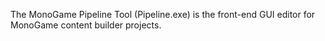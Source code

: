 The MonoGame Pipeline Tool (Pipeline.exe) is the front-end GUI editor for MonoGame content builder projects.
